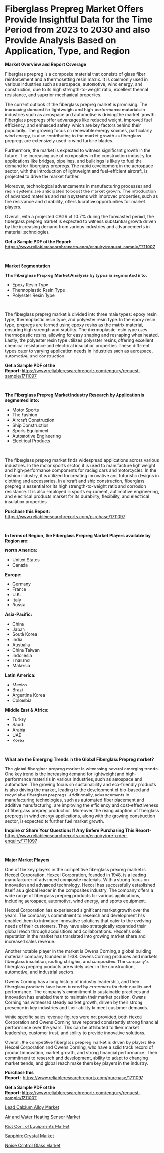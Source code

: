 <p><h1>Fiberglass Prepreg Market Offers Provide Insightful Data for the Time Period from 2023 to 2030 and also Provide Analysis Based on Application, Type, and Region</h1></p><p><strong>Market Overview and Report Coverage</strong></p>
<p><p>Fiberglass prepreg is a composite material that consists of glass fiber reinforcement and a thermosetting resin matrix. It is commonly used in various industries such as aerospace, automotive, wind energy, and construction, due to its high strength-to-weight ratio, excellent thermal resistance, and superior mechanical properties. </p><p>The current outlook of the fiberglass prepreg market is promising. The increasing demand for lightweight and high-performance materials in industries such as aerospace and automotive is driving the market growth. Fiberglass prepregs offer advantages like reduced weight, improved fuel efficiency, and enhanced safety, which are key factors behind their popularity. The growing focus on renewable energy sources, particularly wind energy, is also contributing to the market growth as fiberglass prepregs are extensively used in wind turbine blades.</p><p>Furthermore, the market is expected to witness significant growth in the future. The increasing use of composites in the construction industry for applications like bridges, pipelines, and buildings is likely to fuel the demand for fiberglass prepregs. The rapid development in the aerospace sector, with the introduction of lightweight and fuel-efficient aircraft, is projected to drive the market further.</p><p>Moreover, technological advancements in manufacturing processes and resin systems are anticipated to boost the market growth. The introduction of advanced materials and resin systems with improved properties, such as fire resistance and durability, offers lucrative opportunities for market players.</p><p>Overall, with a projected CAGR of 10.7% during the forecasted period, the fiberglass prepreg market is expected to witness substantial growth driven by the increasing demand from various industries and advancements in material technologies.</p></p>
<p><strong>Get a Sample PDF of the Report:</strong> <a href="https://www.reliableresearchreports.com/enquiry/request-sample/1711097">https://www.reliableresearchreports.com/enquiry/request-sample/1711097</a></p>
<p>&nbsp;</p>
<p><strong>Market Segmentation</strong></p>
<p><strong>The Fiberglass Prepreg Market Analysis by types is segmented into:</strong></p>
<p><ul><li>Epoxy Resin Type</li><li>Thermoplastic Resin Type</li><li>Polyester Resin Type</li></ul></p>
<p>&nbsp;</p>
<p><p>The fiberglass prepreg market is divided into three main types: epoxy resin type, thermoplastic resin type, and polyester resin type. In the epoxy resin type, prepregs are formed using epoxy resins as the matrix material, ensuring high strength and stability. The thermoplastic resin type uses thermoplastic resins, allowing for easy shaping and reshaping when heated. Lastly, the polyester resin type utilizes polyester resins, offering excellent chemical resistance and electrical insulation properties. These different types cater to varying application needs in industries such as aerospace, automotive, and construction.</p></p>
<p><strong>Get a Sample PDF of the Report:</strong>&nbsp;<a href="https://www.reliableresearchreports.com/enquiry/request-sample/1711097">https://www.reliableresearchreports.com/enquiry/request-sample/1711097</a></p>
<p>&nbsp;</p>
<p><strong>The Fiberglass Prepreg Market Industry Research by Application is segmented into:</strong></p>
<p><ul><li>Motor Sports</li><li>The Fashion</li><li>Aircraft Construction</li><li>Ship Construction</li><li>Sports Equipment</li><li>Automotive Engineering</li><li>Electrical Products</li></ul></p>
<p>&nbsp;</p>
<p><p>The fiberglass prepreg market finds widespread applications across various industries. In the motor sports sector, it is used to manufacture lightweight and high-performance components for racing cars and motorcycles. In the fashion industry, it is utilized for creating innovative and futuristic designs in clothing and accessories. In aircraft and ship construction, fiberglass prepreg is essential for its high strength-to-weight ratio and corrosion resistance. It is also employed in sports equipment, automotive engineering, and electrical products market for its durability, flexibility, and electrical insulation properties.</p></p>
<p><strong>Purchase this Report:</strong>&nbsp; <a href="https://www.reliableresearchreports.com/purchase/1711097">https://www.reliableresearchreports.com/purchase/1711097</a></p>
<p>&nbsp;</p>
<p><strong>In terms of Region, the Fiberglass Prepreg Market Players available by Region are:</strong></p>
<p>
    <p> <strong> North America: </strong>
        <ul>
            <li>United States</li>
            <li>Canada</li>
        </ul>
        </p> 
    <p> <strong> Europe: </strong>
        <ul>
            <li>Germany</li>
            <li>France</li>
            <li>U.K.</li>
            <li>Italy</li>
            <li>Russia</li>
        </ul>
        </p> 
    <p> <strong> Asia-Pacific: </strong>
        <ul>
            <li>China</li>
            <li>Japan</li>
            <li>South Korea</li>
            <li>India</li>
            <li>Australia</li>
            <li>China Taiwan</li>
            <li>Indonesia</li>
            <li>Thailand</li>
            <li>Malaysia</li>
        </ul>
        </p> 
    <p> <strong> Latin America: </strong>
        <ul>
            <li>Mexico</li>
            <li>Brazil</li>
            <li>Argentina Korea</li>
            <li>Colombia</li>
        </ul>
        </p> 
    <p> <strong> Middle East & Africa: </strong>
        <ul>
            <li>Turkey</li>
            <li>Saudi</li>
            <li>Arabia</li>
            <li>UAE</li>
            <li>Korea</li>
        </ul>
    </p>
    </p>
<p>&nbsp;</p>
<p><strong>What are the Emerging Trends in the Global Fiberglass Prepreg market?</strong></p>
<p><p>The global fiberglass prepreg market is witnessing several emerging trends. One key trend is the increasing demand for lightweight and high-performance materials in various industries, such as aerospace and automotive. The growing focus on sustainability and eco-friendly products is also driving the market, leading to the development of bio-based and recyclable fiberglass prepregs. Additionally, advancements in manufacturing technologies, such as automated fiber placement and additive manufacturing, are improving the efficiency and cost-effectiveness of fiberglass prepreg production. Moreover, the rising adoption of fiberglass prepregs in wind energy applications, along with the growing construction sector, is expected to further fuel market growth.</p></p>
<p><strong>Inquire or Share Your Questions If Any Before Purchasing This Report</strong>- <a href="https://www.reliableresearchreports.com/enquiry/pre-order-enquiry/1711097">https://www.reliableresearchreports.com/enquiry/pre-order-enquiry/1711097</a></p>
<p>&nbsp;</p>
<p><strong>Major Market Players</strong></p>
<p><p>One of the key players in the competitive fiberglass prepreg market is Hexcel Corporation. Hexcel Corporation, founded in 1948, is a leading manufacturer of advanced composite materials. With a strong focus on innovation and advanced technology, Hexcel has successfully established itself as a global leader in the composites industry. The company offers a wide range of fiberglass prepreg products for various applications, including aerospace, automotive, wind energy, and sports equipment.</p><p>Hexcel Corporation has experienced significant market growth over the years. The company's commitment to research and development has enabled them to introduce innovative solutions that cater to the evolving needs of their customers. They have also strategically expanded their global reach through acquisitions and collaborations. Hexcel's solid reputation in the market has translated into growing market share and increased sales revenue.</p><p>Another notable player in the market is Owens Corning, a global building materials company founded in 1938. Owens Corning produces and markets fiberglass insulation, roofing shingles, and composites. The company's fiberglass prepreg products are widely used in the construction, automotive, and industrial sectors.</p><p>Owens Corning has a long history of industry leadership, and their fiberglass products have been trusted by customers for their quality and performance. The company's commitment to sustainable practices and innovation has enabled them to maintain their market position. Owens Corning has witnessed steady market growth, driven by their strong presence in key industries and their ability to meet customer demands.</p><p>While specific sales revenue figures were not provided, both Hexcel Corporation and Owens Corning have reported consistently strong financial performance over the years. This can be attributed to their market leadership, customer trust, and ability to provide innovative solutions.</p><p>Overall, the competitive fiberglass prepreg market is driven by players like Hexcel Corporation and Owens Corning, who have a solid track record of product innovation, market growth, and strong financial performance. Their commitment to research and development, ability to adapt to changing market trends, and global reach make them key players in the industry.</p></p>
<p><strong>Purchase this Report:</strong>&nbsp;&nbsp;<a href="https://www.reliableresearchreports.com/purchase/1711097">https://www.reliableresearchreports.com/purchase/1711097</a></p>
<p></p>
<p><strong>Get a Sample PDF of the Report:</strong>&nbsp;<a href="https://www.reliableresearchreports.com/enquiry/request-sample/1711097">https://www.reliableresearchreports.com/enquiry/request-sample/1711097</a></p>
<p><p><a href="https://github.com/dringals/Market-Research-Report-List-1/blob/main/lead-calcium-alloy-market.md">Lead Calcium Alloy Market</a></p><p><a href="https://medium.com/@soap.equip.win/air-and-water-heating-sensor-market-insight-market-trends-growth-forecasted-from-2023-to-2030-7216a2103343">Air and Water Heating Sensor Market</a></p><p><a href="https://github.com/tamvrosiya/Market-Research-Report-List-1/blob/main/riot-control-equipments-market.md">Riot Control Equipments Market</a></p><p><a href="https://www.linkedin.com/pulse/sapphire-crystal-market-research-report-provides-thorough-ckjce/">Sapphire Crystal Market</a></p><p><a href="https://www.linkedin.com/pulse/noise-control-glass-market-size-2023-2030-global-industrial-gosqc/">Noise Control Glass Market</a></p></p>